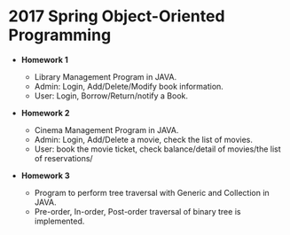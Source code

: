 2017 Spring Object-Oriented Programming
=============  
* **Homework 1**
    * Library Management Program in JAVA.  
    * Admin: Login, Add/Delete/Modify book information.
    * User:  Login, Borrow/Return/notify a Book.
  
* **Homework 2** 
    * Cinema Management Program in JAVA.  
    * Admin: Login, Add/Delete a movie, check the list of movies. 
    * User: book the movie ticket, check balance/detail of movies/the list of reservations/
  
* **Homework 3**  
    * Program to perform tree traversal with Generic and Collection in JAVA.
    * Pre-order, In-order, Post-order traversal of binary tree is implemented.
    
